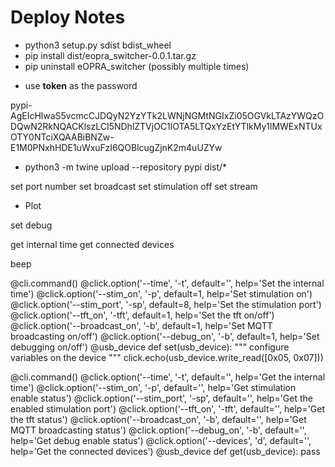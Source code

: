 # Deploy Notes

- python3 setup.py sdist bdist_wheel
- pip install dist/eopra_switcher-0.0.1.tar.gz
- pip uninstall eOPRA_switcher (possibly multiple times)
<!-- - python3 -m pip install --upgrade twine -->
- use __token__ as the password

pypi-AgEIcHlwaS5vcmcCJDQyN2YzYTk2LWNjNGMtNGIxZi05OGVkLTAzYWQzODQwN2RkNQACKlszLCI5NDhlZTVjOC1lOTA5LTQxYzEtYTlkMy1lMWExNTUxOTY0NTciXQAABiBNZw-E1M0PNxhHDE1uWxuFzI6QOBlcugZjnK2m4uUZYw

- python3 -m twine upload --repository pypi dist/*



set port number
set broadcast
set stimulation off
set stream
- Plot

set debug

get internal time
get connected devices


beep


@cli.command()
@click.option('--time', '-t', default='', help='Set the internal time')
@click.option('--stim_on', '-p', default=1, help='Set stimulation on')
@click.option('--stim_port', '-sp', default=8, help='Set the stimulation port')
@click.option('--tft_on', '-tft', default=1, help='Set the tft on/off')
@click.option('--broadcast_on', '-b', default=1, help='Set MQTT broadcasting on/off')
@click.option('--debug_on', '-b', default=1, help='Set debugging on/off')
@usb_device
def set(usb_device):
  """
  configure variables on the device
  """
  click.echo(usb_device.write_read([0x05, 0x07]))


@cli.command()
@click.option('--time', '-t', default='', help='Get the internal time')
@click.option('--stim_on', '-p', default='', help='Get stimulation enable status')
@click.option('--stim_port', '-sp', default='', help='Get the enabled stimulation port')
@click.option('--tft_on', '-tft', default='', help='Get the tft status')
@click.option('--broadcast_on', '-b', default='', help='Get MQTT broadcasting status')
@click.option('--debug_on', '-b', default='', help='Get debug enable status')
@click.option('--devices', 'd', default='', help='Get the connected devices')
@usb_device
def get(usb_device):
  pass
